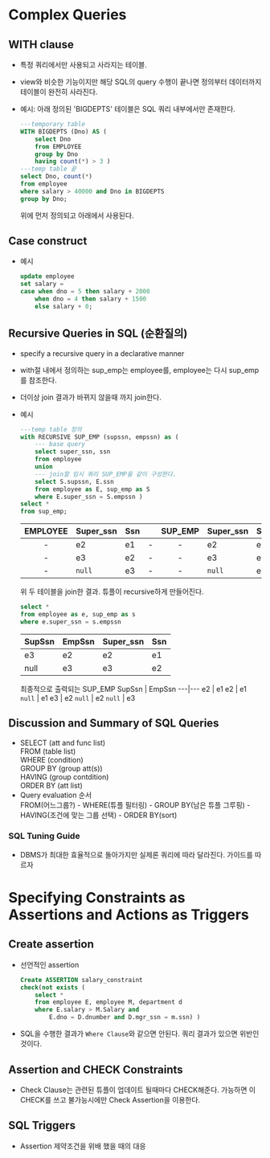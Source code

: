 # Complex Queries

## WITH clause
- 특정 쿼리에서만 사용되고 사라지는 테이블.
- view와 비슷한 기능이지만 해당 SQL의 query 수행이 끝나면 정의부터 데이터까지 테이블이 완전히 사라진다.
- 예시: 아래 정의된 'BIGDEPTS' 테이블은 SQL 쿼리 내부에서만 존재한다.
    ```sql
    ---temporary table
    WITH BIGDEPTS (Dno) AS (
        select Dno
        from EMPLOYEE
        group by Dno
        having count(*) > 3 )
    ---temp table 끝
    select Dno, count(*)
    from employee
    where salary > 40000 and Dno in BIGDEPTS
    group by Dno;
    ```

    위에 먼저 정의되고 아래에서 사용된다. 

## Case construct
- 예시
    ```sql
    update employee
    set salary = 
    case when dno = 5 then salary + 2000
        when dno = 4 then salary + 1500
        else salary + 0;
    ```

## Recursive Queries in SQL (순환질의)
- specify a recursive query in a declarative manner
- with절 내에서 정의하는 sup_emp는 employee를, employee는 다시 sup_emp를 참조한다.
- 더이상 join 결과가 바뀌지 않을때 까지 join한다.
- 예시
    ```sql
    ---temp table 정의
    with RECURSIVE SUP_EMP (supssn, empssn) as (
        --- base query
        select super_ssn, ssn
        from employee
        union
        --- join할 임시 쿼리 SUP_EMP을 같이 구성한다.
        select S.supssn, E.ssn
        from employee as E, sup_emp as S
        where E.super_ssn = S.empssn )
    select *
    from sup_emp;
    ```

    EMPLOYEE | Super_ssn | Ssn | | SUP_EMP | Super_ssn | Ssn
    :---:|---|---|:---:|:---:|---|---
    - |e2 | e1 | - | - | e2 | e1
    - |e3 | e2 | - | - | e3 | e2
    - |`null` | e3 | - | - | `null` | e3


    위 두 테이블을 join한 결과. 튜플이 recursive하게 만들어진다.
    ```sql
    select *
    from employee as e, sup_emp as s
    where e.super_ssn = s.empssn
    ```
    SupSsn | EmpSsn | Super_ssn | Ssn
    --|--|--|--
    e3 | e2 | e2 | e1
    null | e3 | e3 | e2  

    최종적으로 출력되는 SUP_EMP
    SupSsn | EmpSsn
    ---|---
    e2 | e1
    e2 | e1
    `null` | e1
    e3 | e2
    `null` | e2
    `null` | e3

## Discussion and Summary of SQL Queries
- SELECT (att and func list)  
    FROM (table list)  
    WHERE (condition)  
    GROUP BY (group att(s))  
    HAVING (group contdition)  
    ORDER BY (att list)
- Query evaluation 순서  
    FROM(어느그룹?) - WHERE(튜플 필터링) - GROUP BY(남은 튜플 그루핑) - HAVING(조건에 맞는 그룹 선택) - ORDER BY(sort) 

### SQL Tuning Guide
- DBMS가 최대한 효율적으로 돌아가지만 실제론 쿼리에 따라 달라진다. 가이드를 따르자

# Specifying Constraints as Assertions and Actions as Triggers

## Create assertion
- 선언적인 assertion
    ```sql
    Create ASSERTION salary_constraint
    check(not exists (
        select *
        from employee E, employee M, department d
        where E.salary > M.Salary and
            E.dno = D.dnumber and D.mgr_ssn = m.ssn) )
    ```
- SQL을 수행한 결과가 `Where Clause`와 같으면 안된다. 쿼리 결과가 있으면 위반인 것이다.

## Assertion and CHECK Constraints
- Check Clause는 관련된 튜플이 업데이트 될때마다 CHECK해준다. 가능하면 이 CHECK를 쓰고 불가능시에만 Check Assertion을 이용한다.

## SQL Triggers
- Assertion 제약조건을 위배 했을 때의 대응